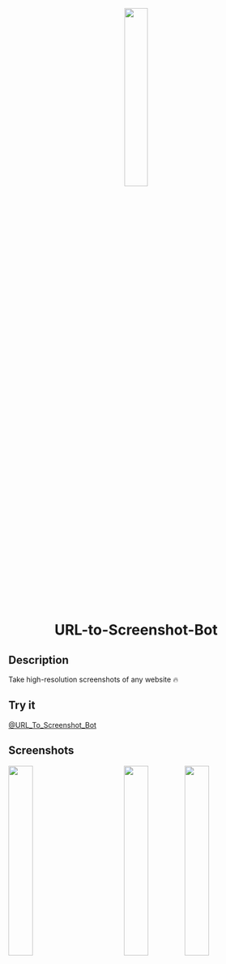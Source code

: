 <p align="center">
    <img src="https://user-images.githubusercontent.com/84851967/189716567-5201aa1e-4fb9-49ea-89ec-f370dc35d5fc.png" width="30%">
</p>

<h1 align="center">URL-to-Screenshot-Bot</h1>

## Description
Take high-resolution screenshots of any website 🔥

## Try it
[@URL_To_Screenshot_Bot](https://t.me/url_to_screenshot_bot)

## Screenshots
<img src="https://user-images.githubusercontent.com/84851967/189976581-1e363d31-9ad1-4e5e-a690-b8f68bdb2a01.jpg" width="31%" align="left" />
<img src="https://user-images.githubusercontent.com/84851967/189976607-b9772aa4-1b5e-460b-bb47-382c1e3de3bc.jpg" width="31%" align="right" />
<div align="center"> 
    <img src="https://user-images.githubusercontent.com/84851967/189976592-a1811393-8489-4d58-9d2e-6638e6c65b4f.jpg" width="31%" align="center" />
</div>